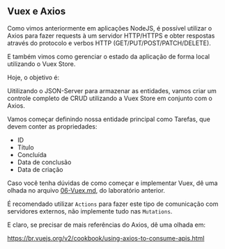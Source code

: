 ## Vuex e Axios

Como vimos anteriormente em aplicações NodeJS, é possível utilizar o Axios para fazer requests à um servidor HTTP/HTTPS e obter respostas através do protocolo e verbos HTTP (GET/PUT/POST/PATCH/DELETE).

E também vimos como gerenciar o estado da aplicação de forma local utilizando o Vuex Store.

Hoje, o objetivo é:

Uitilizando o JSON-Server para armazenar as entidades, vamos criar um controle completo de CRUD utilizando a Vuex Store em conjunto com o Axios.

Vamos começar definindo nossa entidade principal como Tarefas, que devem conter as propriedades:

- ID
- Título
- Concluída
- Data de conclusão
- Data de criação

Caso você tenha dúvidas de como começar e implementar Vuex, dê uma olhada no arquivo [06-Vuex.md](../../VueJS/Laboratorio/06-Vuex.md), do laboratório anterior.

É recomendado utilizar `Actions` para fazer este tipo de comunicação com servidores externos, não implemente tudo nas `Mutations`.

E claro, se precisar de mais referências do Axios, dê uma olhada em: 

https://br.vuejs.org/v2/cookbook/using-axios-to-consume-apis.html

